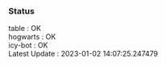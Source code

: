 ### Status


table : OK  
hogwarts : OK  
icy-bot : OK  
Latest Update : 2023-01-02 14:07:25.247479
